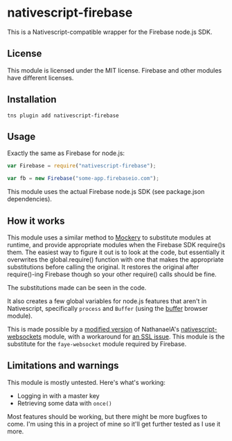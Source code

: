# nativescript-firebase

This is a Nativescript-compatible wrapper for the Firebase node.js SDK. 

## License

This module is licensed under the MIT license. Firebase and other modules have different licenses.

## Installation 

    tns plugin add nativescript-firebase 

## Usage

Exactly the same as Firebase for node.js:
```Javascript
var Firebase = require("nativescript-firebase");

var fb = new Firebase("some-app.firebaseio.com");
```

This module uses the actual Firebase node.js SDK (see package.json dependencies).

## How it works

This module uses a similar method to [Mockery](https://github.com/mfncooper/mockery) to substitute modules at runtime, and provide appropriate modules when the Firebase SDK require()s them. The easiest way to figure it out is to look at the code, but essentially it overwrites the global.require() function with one that makes the appropriate substitutions before calling the original. It restores the original after require()-ing Firebase though so your other require() calls should be fine.

The substitutions made can be seen in the code.

It also creates a few global variables for node.js features that aren't in Nativescript, specifically `process` and `Buffer` (using the [buffer](https://www.npmjs.com/package/buffer) browser module). 

This is made possible by a [modified version](https://github.com/lyonzy/nativescript-websockets) of NathanaelA's [nativescript-websockets](https://github.com/NathanaelA/nativescript-websockets) module, with a workaround for [an SSL issue](https://github.com/NathanaelA/nativescript-websockets/issues/5). This module is the substitute for the `faye-websocket` module required by Firebase.

## Limitations and warnings

This module is mostly untested. Here's what's working:
 - Logging in with a master key
 - Retrieving some data with `once()`

Most features should be working, but there might be more bugfixes to come. I'm using this in a project of mine so it'll get further tested as I use it more.